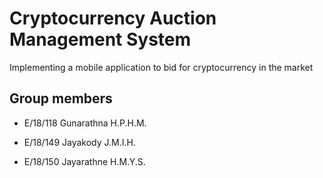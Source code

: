 # Cryptocurrency Auction Management System

Implementing a mobile application to bid for cryptocurrency in the market

## Group members

- E/18/118 Gunarathna H.P.H.M.

- E/18/149 Jayakody J.M.I.H.

- E/18/150 Jayarathne H.M.Y.S.
